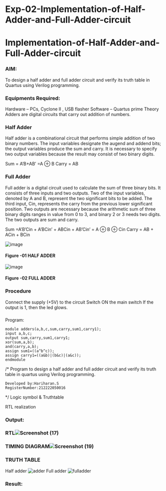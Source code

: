 # Exp-02-Implementation-of-Half-Adder-and-Full-Adder-circuit

# Implementation-of-Half-Adder-and-Full-Adder-circuit
### AIM:
To design a half adder and full adder circuit and verify its truth table in Quartus using Verilog programming.

### Equipments Required:
Hardware – PCs, Cyclone II , USB flasher
Software – Quartus prime
Theory
Adders are digital circuits that carry out addition of numbers.

### Half Adder
Half adder is a combinational circuit that performs simple addition of two binary numbers. The input variables designate the augend and addend bits; the output variables produce the sum and carry. It is necessary to specify two output variables because the result may consist of two binary digits.

Sum = A’B+AB’ =A ⊕ B Carry = AB

### Full Adder
Full adder is a digital circuit used to calculate the sum of three binary bits. It consists of three inputs and two outputs. Two of the input variables, denoted by A and B, represent the two significant bits to be added. The third input, Cin, represents the carry from the previous lower significant position. Two outputs are necessary because the arithmetic sum of three binary digits ranges in value from 0 to 3, and binary 2 or 3 needs two digits. The two outputs are sum and carry.

Sum =A’B’Cin + A’BCin’ + ABCin + AB’Cin’ = A ⊕ B ⊕ Cin Carry = AB + ACin + BCin

 ![image](https://user-images.githubusercontent.com/36288975/163552156-a13e5a56-c638-4110-97d9-8896907c8d25.png)

#### Figure -01 HALF ADDER 


![image](https://user-images.githubusercontent.com/36288975/163552057-b3547877-6d07-45b4-b7e0-bcfebfad9e1d.png)

#### Figure -02 FULL ADDER 

### Procedure

Connect the supply (+5V) to the circuit
Switch ON the main switch
If the output is 1, then the led glows.
### 
Program:
```vhd1
module adders(a,b,c,sum,carry,sum1,carry1);
input a,b,c;
output sum,carry,sum1,carry1;
xor(sum,a,b);
and(carry,a,b);
assign sum1=((a^b^c));
assign carry1=((a&b)|(b&c)|(a&c));
endmodule
```




/*
Program to design a half adder and full adder circuit and verify its truth table in quartus using Verilog programming.
```
Developed by:Hariharan.S
RegisterNumber:212222050016
```
*/
Logic symbol & Truthtable

RTL realization

### Output:

### RTL![Screenshot (17)](https://github.com/Hariharan2004S/Exp-02-Implementation-of-Half-Adder-and-Full-Adder-circuit/assets/123146156/37cda504-e2c4-4ca3-bb39-d0803fad5559)

### TIMING DIAGRAM![Screenshot (19)](https://github.com/Hariharan2004S/Exp-02-Implementation-of-Half-Adder-and-Full-Adder-circuit/assets/123146156/63956184-1541-4303-a9fc-7c147d7936ab)



### TRUTH TABLE
Half adder
![adder](https://github.com/Hariharan2004S/Exp-02-Implementation-of-Half-Adder-and-Full-Adder-circuit/assets/123146156/2dde2920-4f05-4684-8db3-62549d89a81f)
Full adder
![fulladder](https://github.com/Hariharan2004S/Exp-02-Implementation-of-Half-Adder-and-Full-Adder-circuit/assets/123146156/e52f3932-d527-4b9d-bca1-6520e5845759)


### Result:

